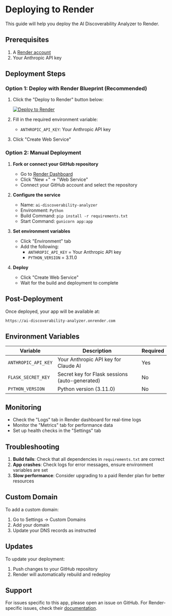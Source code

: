 # Deploying to Render

This guide will help you deploy the AI Discoverability Analyzer to Render.

## Prerequisites

1. A [Render account](https://render.com/)
2. Your Anthropic API key

## Deployment Steps

### Option 1: Deploy with Render Blueprint (Recommended)

1. Click the "Deploy to Render" button below:

   [![Deploy to Render](https://render.com/images/deploy-to-render-button.svg)](https://render.com/deploy?repo=https://github.com/nathanstrauss13/ai-discoverability-analyzer)

2. Fill in the required environment variable:
   - `ANTHROPIC_API_KEY`: Your Anthropic API key

3. Click "Create Web Service"

### Option 2: Manual Deployment

1. **Fork or connect your GitHub repository**
   - Go to [Render Dashboard](https://dashboard.render.com/)
   - Click "New +" → "Web Service"
   - Connect your GitHub account and select the repository

2. **Configure the service**
   - Name: `ai-discoverability-analyzer`
   - Environment: `Python`
   - Build Command: `pip install -r requirements.txt`
   - Start Command: `gunicorn app:app`

3. **Set environment variables**
   - Click "Environment" tab
   - Add the following:
     - `ANTHROPIC_API_KEY` = Your Anthropic API key
     - `PYTHON_VERSION` = 3.11.0

4. **Deploy**
   - Click "Create Web Service"
   - Wait for the build and deployment to complete

## Post-Deployment

Once deployed, your app will be available at:
```
https://ai-discoverability-analyzer.onrender.com
```

## Environment Variables

| Variable | Description | Required |
|----------|-------------|----------|
| `ANTHROPIC_API_KEY` | Your Anthropic API key for Claude AI | Yes |
| `FLASK_SECRET_KEY` | Secret key for Flask sessions (auto-generated) | No |
| `PYTHON_VERSION` | Python version (3.11.0) | No |

## Monitoring

- Check the "Logs" tab in Render dashboard for real-time logs
- Monitor the "Metrics" tab for performance data
- Set up health checks in the "Settings" tab

## Troubleshooting

1. **Build fails**: Check that all dependencies in `requirements.txt` are correct
2. **App crashes**: Check logs for error messages, ensure environment variables are set
3. **Slow performance**: Consider upgrading to a paid Render plan for better resources

## Custom Domain

To add a custom domain:
1. Go to Settings → Custom Domains
2. Add your domain
3. Update your DNS records as instructed

## Updates

To update your deployment:
1. Push changes to your GitHub repository
2. Render will automatically rebuild and redeploy

## Support

For issues specific to this app, please open an issue on GitHub.
For Render-specific issues, check their [documentation](https://render.com/docs).
